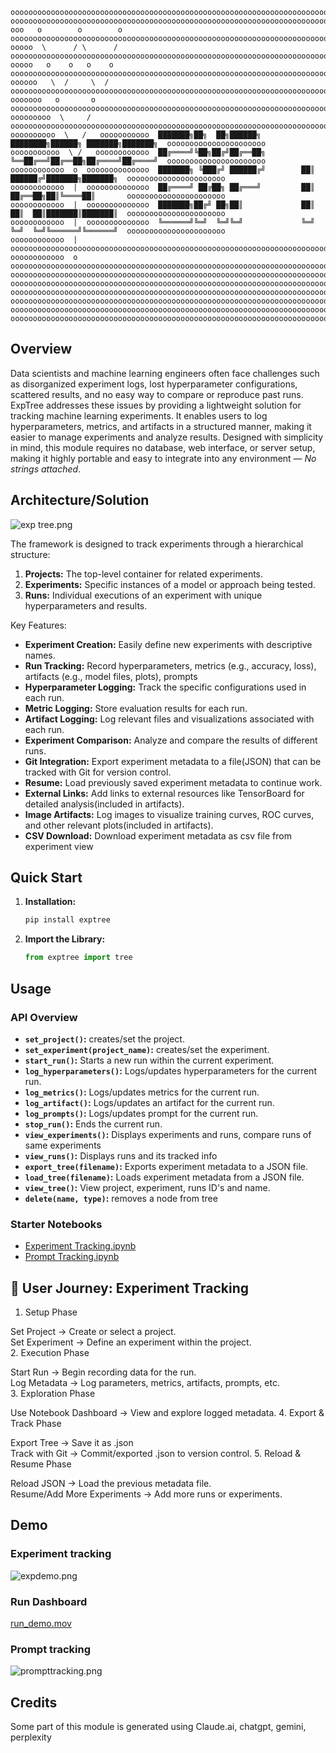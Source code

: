 ```
ooooooooooooooooooooooooooooooooooooooooooooooooooooooooooooooooooooooooooooooooooooooooooooooooooooooooooooooooooooooo
ooooooooooooooooooooooooooooooooooooooooooooooooooooooooooooooooooooooooooooooooooooooooooooooooooooooooooooooooooooooo
ooo   o        o        o ooooooooooooooooooooooooooooooooooooooooooooooooooooooooooooooooooooooooooooooooooooooooooooo
ooooo  \      / \      / oooooooooooooooooooooooooooooooooooooooooooooooooooooooooooooooooooooooooooooooooooooooooooooo
ooooo   o    o   o    o ooooooooooooooooooooooooooooooooooooooooooooooooooooooooooooooooooooooooooooooooooooooooooooooo
oooooo   \  /     \  / oooooooooooooooooooooooooooooooooooooooooooooooooooooooooooooooooooooooooooooooooooooooooooooooo
ooooooo   o       o   ooooooooooooooooooooooooooooooooooooooooooooooooooooooooooooooooooooooooooooooooooooooooooooooooo
ooooooooo  \     /   oooooooooooooooooooooooooooooooooooooooooooooooooooooooooooooooooooooooooooooooooooooooooooooooooo
oooooooooo  \   /   ooooooooooo  ███████╗██╗  ██╗██████╗      ████████╗██████╗ ███████╗███████╗  oooooooooooooooooooooo
ooooooooooo  \ /   oooooooooooo  ██╔════╝╚██╗██╔╝██╔══██╗     ╚══██╔══╝██╔══██╗██╔════╝██╔════╝  oooooooooooooooooooooo
oooooooooooo  o  oooooooooooooo  ███████╗ ╚███╔╝ ██████╔╝        ██║   ██████╔╝███████╗███████╗  oooooooooooooooooooooo
oooooooooooo  |  oooooooooooooo  ██╔════╝ ██╔██╗ ██╔═══╝         ██║   ██╔══██╗██║╚════██║       oooooooooooooooooooooo                 
oooooooooooo  |  oooooooooooooo  ███████╗██╔╝ ██╗██║             ██║   ██║  ██║███████║███████║  oooooooooooooooooooooo                  
oooooooooooo  |  oooooooooooooo  ╚══════╝╚═╝  ╚═╝╚═╝             ╚═╝   ╚═╝  ╚═╝╚══════╝╚══════╝  oooooooooooooooooooooo     
oooooooooooo  |  oooooooooooooooooooooooooooooooooooooooooooooooooooooooooooooooooooooooooooooooooooooooooooooooooooooo
oooooooooooo  o  oooooooooooooooooooooooooooooooooooooooooooooooooooooooooooooooooooooooooooooooooooooooooooooooooooooo
ooooooooooooooooooooooooooooooooooooooooooooooooooooooooooooooooooooooooooooooooooooooooooooooooooooooooooooooooooooooo
ooooooooooooooooooooooooooooooooooooooooooooooooooooooooooooooooooooooooooooooooooooooooooooooooooooooooooooooooooooooo
ooooooooooooooooooooooooooooooooooooooooooooooooooooooooooooooooooooooooooooooooooooooooooooooooooooooooooooooooooooooo
ooooooooooooooooooooooooooooooooooooooooooooooooooooooooooooooooooooooooooooooooooooooooooooooooooooooooooooooooooooooo
ooooooooooooooooooooooooooooooooooooooooooooooooooooooooooooooooooooooooooooooooooooooooooooooooooooooooooooooooooooooo
ooooooooooooooooooooooooooooooooooooooooooooooooooooooooooooooooooooooooooooooooooooooooooooooooooooooooooooooooooooooo
```

## Overview

Data scientists and machine learning engineers often face challenges such as disorganized experiment logs, lost hyperparameter configurations, scattered results, and no easy way to compare or reproduce past runs. ExpTree addresses these issues by providing a lightweight solution for tracking machine learning experiments. It enables users to log hyperparameters, metrics, and artifacts in a structured manner, making it easier to manage experiments and analyze results. Designed with simplicity in mind, this module requires no database, web interface, or server setup, making it highly portable and easy to integrate into any environment — <i>No strings attached</i>.

## Architecture/Solution

![exp tree.png](images/exptree.png)

The framework is designed to track experiments through a hierarchical structure:

1.  **Projects:** The top-level container for related experiments.
2.  **Experiments:** Specific instances of a model or approach being tested.
3.  **Runs:** Individual executions of an experiment with unique hyperparameters and results.

Key Features:

* **Experiment Creation:** Easily define new experiments with descriptive names.
* **Run Tracking:** Record hyperparameters, metrics (e.g., accuracy, loss), artifacts (e.g., model files, plots), prompts
* **Hyperparameter Logging:** Track the specific configurations used in each run.
* **Metric Logging:** Store evaluation results for each run.
* **Artifact Logging:** Log relevant files and visualizations associated with each run.
* **Experiment Comparison:** Analyze and compare the results of different runs.
* **Git Integration:** Export experiment metadata to a file(JSON) that can be tracked with Git for version control.
* **Resume:** Load previously saved experiment metadata to continue work.
* **External Links:** Add links to external resources like TensorBoard for detailed analysis(included in artifacts).
* **Image Artifacts:** Log images to visualize training curves, ROC curves, and other relevant plots(included in artifacts).
* **CSV Download:** Download experiment metadata as csv file from experiment view

## Quick Start

1.  **Installation:** 
    ```bash
    pip install exptree
    ```

2.  **Import the Library:**
    ```python
    from exptree import tree
    ```

## Usage

### API Overview

* **`set_project()`:** creates/set the project.
* **`set_experiment(project_name)`:** creates/set the experiment.
* **`start_run()`:** Starts a new run within the current experiment.
* **`log_hyperparameters()`:** Logs/updates hyperparameters for the current run.
* **`log_metrics()`:** Logs/updates metrics for the current run.
* **`log_artifact()`:** Logs/updates an artifact for the current run.
* **`log_prompts()`:** Logs/updates prompt for the current run.
* **`stop_run()`:** Ends the current run.
* **`view_experiments()`:** Displays experiments and runs, compare runs of same experiments
* **`view_runs()`:** Displays runs and its tracked info
* **`export_tree(filename)`:** Exports experiment metadata to a JSON file.
* **`load_tree(filename)`:** Loads experiment metadata from a JSON file.
* **`view_tree()`:** View project, experiment, runs ID's and name.
* **`delete(name, type)`:** removes a node from tree

### Starter Notebooks

* [Experiment Tracking.ipynb](Experiment%20Tracking.ipynb)
* [Prompt Tracking.ipynb](Prompt%20Tracking.ipynb)

## 🧭  User Journey: Experiment Tracking
1. Setup Phase

Set Project → Create or select a project.<br>
Set Experiment → Define an experiment within the project.<br>
2. Execution Phase

Start Run → Begin recording data for the run.<br>
Log Metadata → Log parameters, metrics, artifacts, prompts, etc.<br>
3. Exploration Phase

Use Notebook Dashboard → View and explore logged metadata.
4. Export & Track Phase

Export Tree → Save it as .json <br>
Track with Git → Commit/exported .json to version control.
5. Reload & Resume Phase

Reload JSON → Load the previous metadata file.<br>
Resume/Add More Experiments → Add more runs or experiments.

## Demo

### Experiment tracking

![expdemo.png](images/expdemo.png)

### Run Dashboard

[run_demo.mov](images/run_demo.mov)

### Prompt tracking
![prompttracking.png](images/prompttracking.png)


## Credits

Some part of this module is generated using Claude.ai, chatgpt, gemini, perplexity


